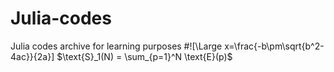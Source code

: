 # Julia-codes
Julia codes archive for learning purposes
#![\Large x=\frac{-b\pm\sqrt{b^2-4ac}}{2a}]
$\text{S}_1(N) = \sum_{p=1}^N \text{E}(p)$
